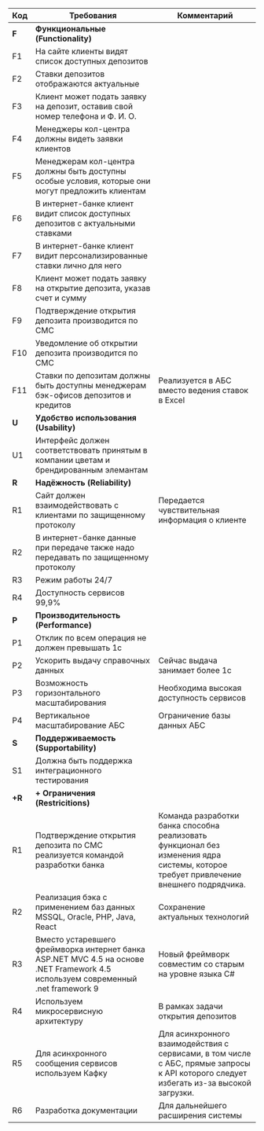 
| Код    | Требования                                                                                                                        | Комментарий                                                                                                                            |
| ------ | --------------------------------------------------------------------------------------------------------------------------------- | -------------------------------------------------------------------------------------------------------------------------------------- |
| **F**  | **Функциональные (Functionality)**                                                                                                |                                                                                                                                        |
| F1     | На сайте клиенты видят список доступных депозитов                                                                                 |                                                                                                                                        |
| F2     | Ставки депозитов отображаются актуальные                                                                                          |                                                                                                                                        |
| F3     | Клиент может подать заявку на депозит, оставив свой номер телефона и Ф. И. О.                                                     |                                                                                                                                        |
| F4     | Менеджеры кол-центра должны видеть заявки клиентов                                                                                |                                                                                                                                        |
| F5     | Менеджерам кол-центра должны быть доступны особые условия, которые они могут предложить клиентам                                  |                                                                                                                                        |
| F6     | В интернет-банке клиент видит список доступных депозитов с актуальными ставками                                                   |                                                                                                                                        |
| F7     | В интернет-банке клиент видит персонализированные ставки лично для него                                                           |                                                                                                                                        |
| F8     | Клиент может подать заявку на открытие депозита, указав счет и сумму                                                              |                                                                                                                                        |
| F9     | Подтверждение открытия депозита производится по СМС                                                                               |                                                                                                                                        |
| F10    | Уведомление об открытии депозита производится по СМС                                                                              |                                                                                                                                        |
| F11    | Ставки по депозитам должны быть доступны менеджерам бэк-офисов депозитов и кредитов                                               | Реализуется в АБС вместо ведения ставок в Excel                                                                                        |
| **U**  | **Удобство использования (Usability)**                                                                                            |                                                                                                                                        |
| U1     | Интерфейс должен соответствовать принятым в компании цветам и брендированным элемантам                                            |                                                                                                                                        |
| **R**  | **Надёжность (Reliability)**                                                                                                      |                                                                                                                                        |
| R1     | Сайт должен взаимодействовать с клиентами по защищенному протоколу                                                                | Передается чувствительная информация о клиенте                                                                                         |
| R2     | В интернет-банке данные при передаче также надо передавать по защищенному протоколу                                               |                                                                                                                                        |
| R3     | Режим работы 24/7                                                                                                                 |                                                                                                                                        |
| R4     | Доступность сервисов 99,9%                                                                                                        |                                                                                                                                        |
| **P**  | **Производительность (Performance)**                                                                                              |                                                                                                                                        |
| P1     | Отклик по всем операция не должен превышать 1с                                                                                    |                                                                                                                                        |
| P2     | Ускорить выдачу справочных данных                                                                                                 | Сейчас выдача занимает более 1с                                                                                                        |
| P3     | Возможность горизонтального масштабирования                                                                                       | Необходима высокая доступность сервисов                                                                                                |
| P4     | Вертикальное масштабирование АБС                                                                                                  | Ограничение базы данных АБС                                                                                                            |
| **S**  | **Поддерживаемость (Supportability)**                                                                                             |                                                                                                                                        |
| S1     | Должна быть поддержка интеграционного тестирования                                                                                |                                                                                                                                        |
| **+R** | **+ Ограничения (Restricitions)**                                                                                                 |                                                                                                                                        |
| R1     | Подтверждение открытия депозита по СМС реализуется командой разработки банка                                                      | Команда разработки банка способна реализовать функционал без изменения ядра системы, которое требует привлечение внешнего подрядчика.  |
| R2     | Реализация бэка с применением баз данных MSSQL, Oracle, PHP, Java, React                                                          | Сохранение актуальных технологий                                                                                                       |
| R3     | Вместо устаревшего фреймворка интернет банка ASP.NET MVC 4.5 на основе .NET Framework 4.5 используем современный .net framework 9 | Новый фреймворк совместим со старым на уровне языка C#                                                                                 |
| R4     | Используем микросервисную архитектуру                                                                                             | В рамках задачи открытия депозитов                                                                                                     |
| R5     | Для асинхронного сообщения сервисов используем Кафку                                                                              | Для асинхронного взаимодействия с сервисами, в том числе с АБС, прямые запросы к API которого следует избегать из-за высокой загрузки. |
| R6     | Разработка документации                                                                                                           | Для дальнейшего расширения системы                                                                                                     |
